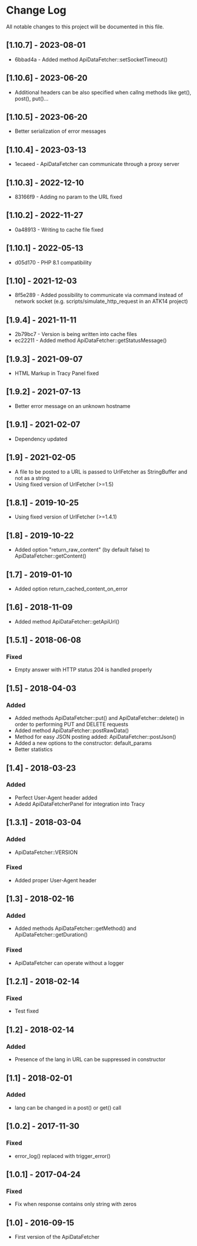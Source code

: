 Change Log
==========

All notable changes to this project will be documented in this file.

[1.10.7] - 2023-08-01
---------------------

* 6bbad4a - Added method ApiDataFetcher::setSocketTimeout()

[1.10.6] - 2023-06-20
---------------------

* Additional headers can be also specified when callng methods like get(), post(), put()... 

[1.10.5] - 2023-06-20
---------------------

* Better serialization of error messages

[1.10.4] - 2023-03-13
---------------------

* 1ecaeed - ApiDataFetcher can communicate through a proxy server

[1.10.3] - 2022-12-10
---------------------

* 83166f9 - Adding no param to the URL fixed

[1.10.2] - 2022-11-27
---------------------

* 0a48913 - Writing to cache file fixed

[1.10.1] - 2022-05-13
---------------------

* d05d170 - PHP 8.1 compatibility


[1.10] - 2021-12-03
-------------------

* 8f5e289 - Added possibility to communicate via command instead of network socket (e.g. scripts/simulate_http_request in an ATK14 project)

[1.9.4] - 2021-11-11
--------------------

- 2b79bc7 - Version is being written into cache files
- ec22211 - Added method ApiDataFetcher::getStatusMessage()

[1.9.3] - 2021-09-07
--------------------

- HTML Markup in Tracy Panel fixed

[1.9.2] - 2021-07-13
--------------------

- Better error message on an unknown hostname

[1.9.1] - 2021-02-07
--------------------

- Dependency updated

[1.9] - 2021-02-05
------------------

- A file to be posted to a URL is passed to UrlFetcher as StringBuffer and not as a string
- Using fixed version of UrlFetcher (>=1.5)

[1.8.1] - 2019-10-25
--------------------

- Using fixed version of UrlFetcher (>=1.4.1)

[1.8] - 2019-10-22
------------------

- Added option "return_raw_content" (by default false) to ApiDataFetcher::getContent()

[1.7] - 2019-01-10
------------------

- Added option return_cached_content_on_error

[1.6] - 2018-11-09
------------------

- Added method ApiDataFetcher::getApiUrl()

[1.5.1] - 2018-06-08
--------------------

### Fixed
- Empty answer with HTTP status 204 is handled properly

[1.5] - 2018-04-03
------------------

### Added
- Added methods ApiDataFetcher::put() and ApiDataFetcher::delete() in order to performing PUT and DELETE requests
- Added method ApiDataFetcher::postRawData()
- Method for easy JSON posting added: ApiDataFetcher::postJson()
- Added a new options to the constructor: default_params
- Better statistics

[1.4] - 2018-03-23
------------------

### Added
- Perfect User-Agent header added
- Adedd ApiDataFetcherPanel for integration into Tracy

[1.3.1] - 2018-03-04
--------------------

### Added
- ApiDataFetcher::VERSION

### Fixed
- Added proper User-Agent header

[1.3] - 2018-02-16
------------------

### Added
- Added methods ApiDataFetcher::getMethod() and  ApiDataFetcher::getDuration()

### Fixed
- ApiDataFetcher can operate without a logger

[1.2.1] - 2018-02-14
--------------------

### Fixed
- Test fixed

[1.2] - 2018-02-14
------------------

### Added
- Presence of the lang in URL can be suppressed in constructor

[1.1] - 2018-02-01
------------------

### Added
- lang can be changed in a post() or get() call

[1.0.2] - 2017-11-30
--------------------

### Fixed
- error_log() replaced with trigger_error()

[1.0.1] - 2017-04-24
--------------------

### Fixed
- Fix when response contains only string with zeros

[1.0] - 2016-09-15
------------------

- First version of the ApiDataFetcher
